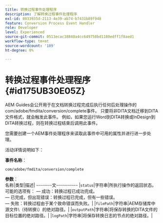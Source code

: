 ```yaml
---
title: 转换过程事件处理程序
description: 了解转换过程事件处理程序
exl-id: 8033935d-2113-4e39-ab74-b7431b89f948
feature: Conversion Process Event Handler
role: Developer
level: Experienced
source-git-commit: 0513ecac38840a4cc649758bd1180edff1f8aed1
workflow-type: tm+mt
source-wordcount: '189'
ht-degree: 0%

---
```


# 转换过程事件处理程序 {#id175UB30E05Z}

AEM Guides会公开用于在文档转换过程完成后执行任何后处理操作的com/adobe/fmdita/conversion/complete事件。 只要将非DITA文档迁移到DITA文件格式，就会触发此事件。 例如，如果您运行Word到DITA转换或InDesign到DITA转换过程，则在转换过程结束后调用此事件。

您需要创建一个AEM事件处理程序来读取此事件中可用的属性并进行进一步处理。

活动详情说明如下：

**事件名称**：

```HTTP
com/adobe/fmdita/conversion/complete 
```

**参数**：\
名称|类型|描述| --------文----------- |`status`|字符串|所执行操作的返回状态。 可能的选项有： — 成功：转换过程已成功完成。 <br>  — 已完成，但出现错误：转换过程已完成，但有一些错误。 <br> — 失败：转换过程由于某个致命错误而失败。| |`filePath`|字符串|AEM存储库中源文件\（待转换\）的绝对路径。| |`outputPath`|字符串|将保存转换的DITA文件的目标位置的绝对路径。| |`logPath`|字符串|将保存转换日志的节点的绝对路径。|
